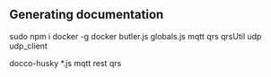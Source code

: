 

## Generating documentation

sudo npm i docker -g
docker butler.js globals.js mqtt qrs qrsUtil udp udp_client


docco-husky *.js mqtt rest qrs
